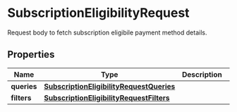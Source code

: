 

# SubscriptionEligibilityRequest

Request body to fetch subscription eligibile payment method details.

## Properties

| Name | Type | Description | Notes |
|------------ | ------------- | ------------- | -------------|
|**queries** | [**SubscriptionEligibilityRequestQueries**](SubscriptionEligibilityRequestQueries.md) |  |  |
|**filters** | [**SubscriptionEligibilityRequestFilters**](SubscriptionEligibilityRequestFilters.md) |  |  [optional] |



